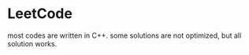 # LeetCode

most codes are written in C++.
some solutions are not optimized, but all solution works.
